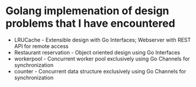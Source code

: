 # Golang implemenation of design problems that I have encountered

- LRUCache - Extensible design with Go Interfaces; Webserver with REST API for remote access
- Restaurant reservation - Object oriented design using Go Interfaces
- workerpool - Concurrent worker pool exclusively using Go Channels for synchronization
- counter - Concurrent data structure exclusively using Go Channels for synchronization

